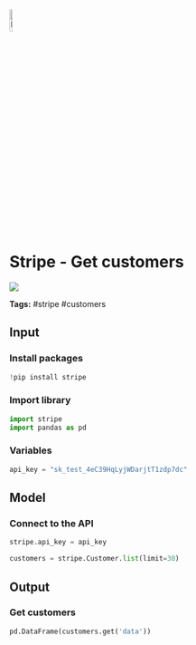 <img width="10%" alt="Naas" src="https://landen.imgix.net/jtci2pxwjczr/assets/5ice39g4.png?w=160"/>

# Stripe - Get customers
<a href="https://app.naas.ai/user-redirect/naas/downloader?url=https://raw.githubusercontent.com/jupyter-naas/awesome-notebooks/master/Stripe/Stripe_Get_customers.ipynb" target="_parent"><img src="https://naasai-public.s3.eu-west-3.amazonaws.com/open_in_naas.svg"/></a>

**Tags:** #stripe #customers

## Input

### Install packages


```python
!pip install stripe
```

### Import library


```python
import stripe
import pandas as pd
```

### Variables


```python
api_key = "sk_test_4eC39HqLyjWDarjtT1zdp7dc"
```

## Model

### Connect to the API


```python
stripe.api_key = api_key
```


```python
customers = stripe.Customer.list(limit=30)
```

## Output

### Get customers


```python
pd.DataFrame(customers.get('data'))
```
